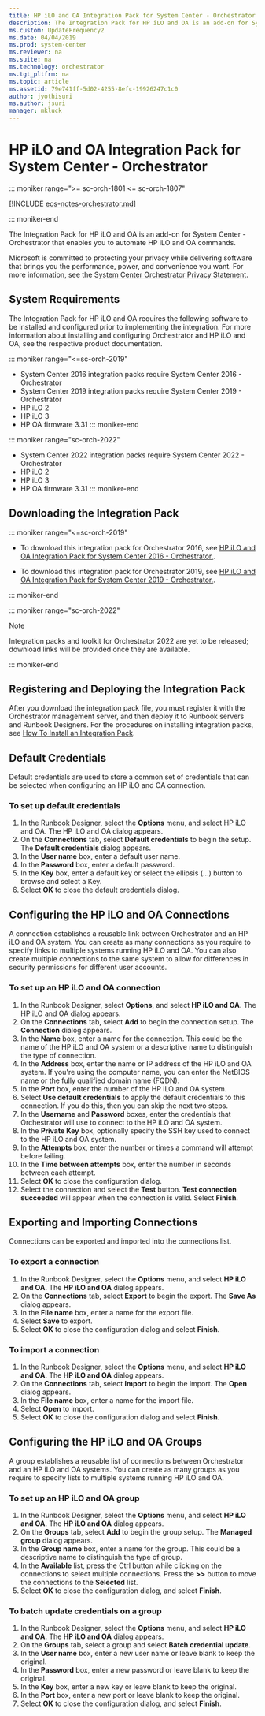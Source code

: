 ```yaml
---
title: HP iLO and OA Integration Pack for System Center - Orchestrator
description: The Integration Pack for HP iLO and OA is an add-on for System Center - Orchestrator that enables you to automate HP iLO and OA commands.
ms.custom: UpdateFrequency2
ms.date: 04/04/2019
ms.prod: system-center
ms.reviewer: na
ms.suite: na
ms.technology: orchestrator
ms.tgt_pltfrm: na
ms.topic: article
ms.assetid: 79e741ff-5d02-4255-8efc-19926247c1c0
author: jyothisuri
ms.author: jsuri
manager: mkluck
---
```


# HP iLO and OA Integration Pack for System Center - Orchestrator

::: moniker range=">= sc-orch-1801 <= sc-orch-1807"

[!INCLUDE [eos-notes-orchestrator.md](../includes/eos-notes-orchestrator.md)]

::: moniker-end

The Integration Pack for HP iLO and OA is an add-on for System Center - Orchestrator that enables you to automate HP iLO and OA commands.

Microsoft is committed to protecting your privacy while delivering software that brings you the performance, power, and convenience you want. For more information, see the [System Center Orchestrator Privacy Statement](https://www.microsoft.com/privacystatement/EnterpriseDev/default.aspx).

## System Requirements

The Integration Pack for HP iLO and OA requires the following software to be installed and configured prior to implementing the integration. For more information about installing and configuring Orchestrator and HP iLO and OA, see the respective product documentation.

::: moniker range="<=sc-orch-2019"
-   System Center 2016 integration packs require System Center 2016 - Orchestrator
-   System Center 2019 integration packs require System Center 2019 - Orchestrator
-   HP iLO 2
-   HP iLO 3
-   HP OA firmware 3.31
::: moniker-end

::: moniker range="sc-orch-2022"
-   System Center 2022 integration packs require System Center 2022 - Orchestrator
-   HP iLO 2
-   HP iLO 3
-   HP OA firmware 3.31
::: moniker-end


## Downloading the Integration Pack

::: moniker range="<=sc-orch-2019"

- To download this integration pack for Orchestrator 2016, see [HP iLO and OA Integration Pack for System Center 2016 - Orchestrator.](https://www.microsoft.com/download/details.aspx?id=54102).

- To download this integration pack for Orchestrator 2019, see [HP iLO and OA Integration Pack for System Center 2019 - Orchestrator.](https://www.microsoft.com/download/details.aspx?id=58107&WT.mc_id=rss_alldownloads_all).

::: moniker-end

::: moniker range="sc-orch-2022"

>[!NOTE]
>Integration packs and toolkit for Orchestrator 2022 are yet to be released; download links will be provided once they are available. 

::: moniker-end

## Registering and Deploying the Integration Pack

After you download the integration pack file, you must register it with the Orchestrator management server, and then deploy it to Runbook servers and Runbook Designers. For the procedures on installing integration packs, see [How To Install an Integration Pack](how-to-add-an-integration-pack.md).

## Default Credentials

Default credentials are used to store a common set of credentials that can be selected when configuring an HP iLO and OA connection.

### To set up default credentials

1.  In the Runbook Designer, select the **Options** menu, and select HP iLO and OA. The HP iLO and OA dialog appears.
2.  On the **Connections** tab, select **Default credentials** to begin the setup. The **Default credentials** dialog appears.
3.  In the **User name** box, enter a default user name.
4.  In the **Password** box, enter a default password.
5.  In the **Key** box, enter a default key or select the ellipsis (...) button to browse and select a Key.
6.  Select **OK** to close the default credentials dialog.

## Configuring the HP iLO and OA Connections

A connection establishes a reusable link between Orchestrator and an HP iLO and OA system. You can create as many connections as you require to specify links to multiple systems running HP iLO and OA. You can also create multiple connections to the same system to allow for differences in security permissions for different user accounts.

### To set up an HP iLO and OA connection

1.  In the Runbook Designer, select **Options**, and select **HP iLO and OA**. The HP iLO and OA dialog appears.
2.  On the **Connections** tab, select **Add** to begin the connection setup. The **Connection** dialog appears.
3.  In the **Name** box, enter a name for the connection. This could be the name of the HP iLO and OA system or a descriptive name to distinguish the type of connection.
4.  In the **Address** box, enter the name or IP address of the HP iLO and OA system. If you're using the computer name, you can enter the NetBIOS name or the fully qualified domain name (FQDN).
5.  In the **Port** box, enter the number of the HP iLO and OA system.
6.  Select **Use default credentials** to apply the default credentials to this connection. If you do this, then you can skip the next two steps.
7.  In the **Username** and **Password** boxes, enter the credentials that Orchestrator will use to connect to the HP iLO and OA system.
8.  In the **Private Key** box, optionally specify the SSH key used to connect to the HP iLO and OA system.
9.  In the **Attempts** box, enter the number or times a command will attempt before failing.
10. In the **Time between attempts** box, enter the number in seconds between each attempt.
11. Select **OK** to close the configuration dialog.
12. Select the connection and select the **Test** button. **Test connection succeeded** will appear when the connection is valid. Select **Finish**.

## Exporting and Importing Connections

Connections can be exported and imported into the connections list.

### To export a connection

1.  In the Runbook Designer, select the **Options** menu, and select **HP iLO and OA**. The **HP iLO and OA** dialog appears.
2.  On the **Connections** tab, select **Export** to begin the export. The **Save As** dialog appears.
3.  In the **File name** box, enter a name for the export file.
4.  Select **Save** to export.
5.  Select **OK** to close the configuration dialog and select **Finish**.

### To import a connection

1.  In the Runbook Designer, select the **Options** menu, and select **HP iLO and OA**. The **HP iLO and OA** dialog appears.
2.  On the **Connections** tab, select **Import** to begin the import. The **Open** dialog appears.
3.  In the **File name** box, enter a name for the import file.
4.  Select **Open** to import.
5.  Select **OK** to close the configuration dialog and select **Finish**.

## Configuring the HP iLO and OA Groups

A group establishes a reusable list of connections between Orchestrator and an HP iLO and OA systems. You can create as many groups as you require to specify lists to multiple systems running HP iLO and OA.

### To set up an HP iLO and OA group

1.  In the Runbook Designer, select the **Options** menu, and select **HP iLO and OA**. The **HP iLO and OA** dialog appears.
2.  On the **Groups** tab, select **Add** to begin the group setup. The **Managed group** dialog appears.
3.  In the **Group name** box, enter a name for the group. This could be a descriptive name to distinguish the type of group.
4.  In the **Available** list, press the Ctrl button while clicking on the connections to select multiple connections. Press the **&gt;&gt;** button to move the connections to the **Selected** list.
5.  Select **OK** to close the configuration dialog, and select **Finish**.

### To batch update credentials on a group

1.  In the Runbook Designer, select the **Options** menu, and select **HP iLO and OA**. The **HP iLO and OA** dialog appears.
2.  On the **Groups** tab, select a group and select **Batch credential update**.
3.  In the **User name** box, enter a new user name or leave blank to keep the original.
4.  In the **Password** box, enter a new password or leave blank to keep the original.
5.  In the **Key** box, enter a new key or leave blank to keep the original.
6.  In the **Port** box, enter a new port or leave blank to keep the original.
7.  Select **OK** to close the configuration dialog, and select **Finish**.
